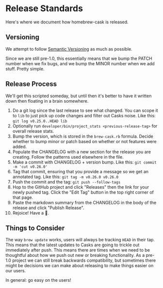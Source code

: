 # Release Standards

Here's where we document how homebrew-cask is released.

## Versioning

We attempt to follow [Semantic Versioning](http://semver.org/) as much as
possible.

Since we are still pre-1.0, this essentially means that we bump the PATCH
number when we fix bugs, and we bump the MINOR number when we add stuff. Pretty
simple.

## Release Process

We'll get this scripted someday, but until then it's better to have it written
down then floating in a brain somewhere.

1. Do a git log since the last release to see what changed. You can scope it to
   `lib` to just pick up code changes and filter out Casks noise.
   Like this: `git log v0.25.0..HEAD lib`
2. Optionally run `developer/bin/project_stats <previous-release-tag>` for
   overall release stats.
3. Bump the version, which is stored in the `brew-cask.rb` formula. Decide
   whether to bump minor or patch based on whether or not features were added.
4. Populate the CHANGELOG with a new section for the release you are creating.
   Follow the patterns used elsewhere in the file.
5. Make a commit with CHANGELOG + version bump.
   Like this: `git commit -m 'cut v0.26.0'`
6. Tag that commit, ensuring that you provide a message so we get an annotated
   tag.
   Like this: `git tag -m v0.26.0 v0.26.0`
7. Push the commit and the tag: `git push --follow-tags`
8. Hop to the GitHub project and click "Releases" then the link for your newly
   pushed tag. Click the "Edit Tag" button in the top right corner of that
   page.
9. Paste the markdown summary from the CHANGELOG in the body of the release and
   click "Publish Release".
10. Rejoice! Have a :cookie:.

## Things to Consider

The way `brew update` works, users will always be tracking `HEAD` in their tap.
This means that the latest updates to Casks are going to trickle out
immediately after push. This means there are times when we need to be
thoughtful about how we push out new or breaking functionality. As a pre-1.0
project we can still break backwards compatibility, but sometimes there might
be decisions we can make about releasing to make things easier on our users.

In general: go easy on the users!
